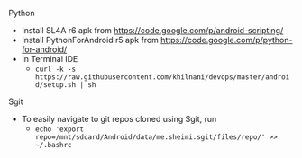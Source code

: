Python

- Install SL4A r6 apk from https://code.google.com/p/android-scripting/
- Install PythonForAndroid r5 apk from https://code.google.com/p/python-for-android/
- In Terminal IDE
  - `curl -k -s https://raw.githubusercontent.com/khilnani/devops/master/android/setup.sh | sh`

Sgit

- To easily navigate to git repos cloned using Sgit, run   
  - `echo 'export repo=/mnt/sdcard/Android/data/me.sheimi.sgit/files/repo/' >> ~/.bashrc`
